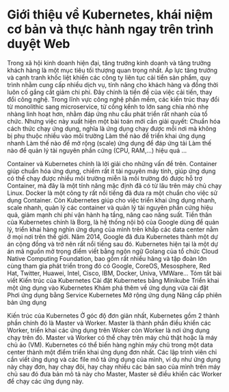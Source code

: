 # Giới thiệu về Kubernetes, khái niệm cơ bản và thực hành ngay trên trình duyệt Web
Trong xã hội kinh doanh hiện đại, tăng trưởng kinh doanh và tăng trưởng khách hàng là một mục tiêu tối thượng quan trọng nhất. Áp lực tăng trưởng và cạnh tranh khốc liệt khiến các công ty liên tục cải tiển sản phẩm, quy trình nhằm cung cấp nhiều dịch vụ, tính năng cho khách hàng và đồng thời luôn cố gắng cắt giảm chi phí. Đây chính là tiền đề của việc cải tiến, thay đổi công nghệ. Trong lĩnh vực công nghệ phần mềm, các kiến trúc thay đổi từ monolithic sang microservice, từ cồng kềnh to lớn sang chia nhỏ nhẹ nhàng linh hoạt hơn, nhằm đáp ứng nhu cầu phát triển rất nhanh của tổ chức. Nhưng việc này xuất hiện một bài toán mới cần giải quyết:
Chuẩn hóa cách thức chạy ứng dụng, nghĩa là ứng dụng chạy được mỗi nơi mà không bị phụ thuộc nhiều vào môi trường
Làm thế nào để triển khai ứng dụng nhanh
Làm thế nào để mở rộng (scale) ứng dụng để đáp ứng tải
Làm thế nào để quản lý tài nguyên phần cứng (CPU, RAM,…) hiệu quả …

Container và Kubernetes chính là lời giải cho những vấn đề trên. Container giúp chuẩn hóa ứng dụng, chiếm rất ít tài nguyên máy tính, giúp ứng dụng có thể chạy được nhiều môi trường miễn là môi trường đó được hỗ trợ Container, mà đây là một tính năng mặc định đã có từ lâu trên máy chủ chạy Linux. Docker là một công ty rất nổi tiếng đã đưa ra một chuẩn cho việc sử dụng Container. Còn Kubernetes giúp cho việc triển khai ứng dụng nhanh, scale nhanh, quản lý các container và quản lý tài nguyên phần cứng hiệu quả, giảm mạnh chi phí vận hành hạ tầng, nâng cao năng suất. Tiền thân của Kubernetes chính là Borg, là hệ thống nội bộ của Google dùng để quản lý, triển khai hàng nghìn ứng dụng của mình trên khắp các data center nằm ở mọi nơi trên thế giới. Năm 2014, Google đã đưa Kubernetes thành một dự án cộng đồng và trở nên rất nổi tiếng sau đó. Kubernetes hiện tại là một dự án mã nguồn mở trọng điểm viết bằng ngôn ngữ Golang của tổ chức Cloud Native Computing Foundation, bao gồm rất nhiều hãng và tập đoàn lớn cùng tham gia phát triển trong đó có Google, CoreOS, Mesosphere, Red Hat, Twitter, Huawei, Intel, Cisco, IBM, Docker, Univa, VMWare…
Tóm tắt bài viết
Kiến trúc của Kubernetes
Cài đặt Kubernetes bằng Minikube
Triển khai một ứng dụng vào Kubernetes
Khám phá thêm về ứng dụng vừa cài đặt
Phơi ứng dụng bằng Service Kubernetes
Mở rộng ứng dụng
Nâng cấp phiên bản ứng dụng

Kiến trúc của Kubernetes
Ở góc độ đơn giản nhất, Kubernetes gồm 2 thành phần chính đó là Master và Worker. Master là thành phần điều khiển các Worker, triển khai các ứng dụng trên Woker còn Worker là nơi ứng dụng chạy trên đó. Master và Worker có thể chạy trên máy chủ thật hoặc là máy chủ ảo (VM). Kubernetes có thể biến hàng nghìn máy chủ trong một data center thành một điểm triển khai ứng dụng đơn nhất. Các lập trình viên chỉ cần viết ứng dụng và các file mô tả ứng dụng của mình, ví dụ như ứng dụng này chạy đơn, hay chay đôi, hay chạy nhiều các bản sao của mình trên máy chủ sau đó đưa bản mô tả này cho Master, Master sẽ điều khiển các Worker để chạy các ứng dụng này.


